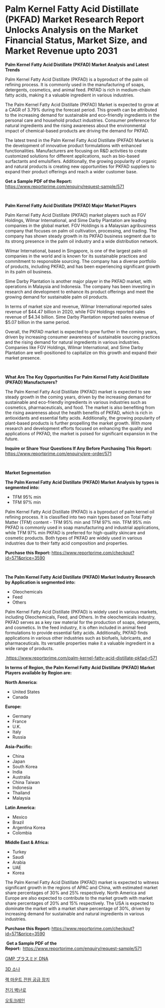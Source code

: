<p><h1>Palm Kernel Fatty Acid Distillate (PKFAD) Market Research Report Unlocks Analysis on the Market Financial Status, Market Size, and Market Revenue upto 2031</h1></p><p><strong>Palm Kernel Fatty Acid Distillate (PKFAD) Market Analysis and Latest Trends</strong></p>
<p><p>Palm Kernel Fatty Acid Distillate (PKFAD) is a byproduct of the palm oil refining process. It is commonly used in the manufacturing of soaps, detergents, cosmetics, and animal feed. PKFAD is rich in medium-chain fatty acids, making it a valuable ingredient in various industries.</p><p>The Palm Kernel Fatty Acid Distillate (PKFAD) Market is expected to grow at a CAGR of 3.79% during the forecast period. This growth can be attributed to the increasing demand for sustainable and eco-friendly ingredients in the personal care and household product industries. Consumer preference for natural ingredients and the rising awareness about the environmental impact of chemical-based products are driving the demand for PKFAD.</p><p>The latest trend in the Palm Kernel Fatty Acid Distillate (PKFAD) Market is the development of innovative product formulations with enhanced functionalities. Manufacturers are focusing on R&D activities to create customized solutions for different applications, such as bio-based surfactants and emulsifiers. Additionally, the growing popularity of organic and natural products is creating new opportunities for PKFAD suppliers to expand their product offerings and reach a wider customer base.</p></p>
<p><strong>Get a Sample PDF of the Report:&nbsp;</strong> <a href="https://www.reportprime.com/enquiry/request-sample/571">https://www.reportprime.com/enquiry/request-sample/571</a></p>
<p>&nbsp;</p>
<p><strong>Palm Kernel Fatty Acid Distillate (PKFAD) Major Market Players</strong></p>
<p><p>Palm Kernel Fatty Acid Distillate (PKFAD) market players such as FGV Holdings, Wilmar International, and Sime Darby Plantation are leading companies in the global market. FGV Holdings is a Malaysian agribusiness company that focuses on palm oil cultivation, processing, and trading. The company has shown steady growth in its PKFAD business segment due to its strong presence in the palm oil industry and a wide distribution network.</p><p>Wilmar International, based in Singapore, is one of the largest palm oil companies in the world and is known for its sustainable practices and commitment to responsible sourcing. The company has a diverse portfolio of products, including PKFAD, and has been experiencing significant growth in its palm oil business.</p><p>Sime Darby Plantation is another major player in the PKFAD market, with operations in Malaysia and Indonesia. The company has been investing in research and development to enhance its product offerings and meet the growing demand for sustainable palm oil products.</p><p>In terms of market size and revenue, Wilmar International reported sales revenue of $44.47 billion in 2020, while FGV Holdings reported sales revenue of $4.34 billion. Sime Darby Plantation reported sales revenue of $5.07 billion in the same period.</p><p>Overall, the PKFAD market is expected to grow further in the coming years, driven by increasing consumer awareness of sustainable sourcing practices and the rising demand for natural ingredients in various industries. Companies like FGV Holdings, Wilmar International, and Sime Darby Plantation are well-positioned to capitalize on this growth and expand their market presence.</p></p>
<p>&nbsp;</p>
<p><strong>What Are The Key Opportunities For Palm Kernel Fatty Acid Distillate (PKFAD) Manufacturers?</strong></p>
<p><p>The Palm Kernel Fatty Acid Distillate (PKFAD) market is expected to see steady growth in the coming years, driven by the increasing demand for sustainable and eco-friendly ingredients in various industries such as cosmetics, pharmaceuticals, and food. The market is also benefiting from the rising awareness about the health benefits of PKFAD, which is rich in antioxidants and essential fatty acids. Additionally, the growing popularity of plant-based products is further propelling the market growth. With more research and development efforts focused on enhancing the quality and applications of PKFAD, the market is poised for significant expansion in the future.</p></p>
<p><strong>Inquire or Share Your Questions If Any Before Purchasing This Report:</strong> <a href="https://www.reportprime.com/enquiry/pre-order/571">https://www.reportprime.com/enquiry/pre-order/571</a></p>
<p>&nbsp;</p>
<p><strong>Market Segmentation</strong></p>
<p><strong>The Palm Kernel Fatty Acid Distillate (PKFAD) Market Analysis by types is segmented into:</strong></p>
<p><ul><li>TFM 95% min</li><li>TFM 97% min</li></ul></p>
<p><p>Palm Kernel Fatty Acid Distillate (PKFAD) is a byproduct of palm kernel oil refining process. It is classified into two main types based on Total Fatty Matter (TFM) content - TFM 95% min and TFM 97% min. TFM 95% min PKFAD is commonly used in soap manufacturing and industrial applications, while TFM 97% min PKFAD is preferred for high-quality skincare and cosmetic products. Both types of PKFAD are widely used in various industries due to their fatty acid composition and properties.</p></p>
<p><strong>Purchase this Report:&nbsp;</strong><a href="https://www.reportprime.com/checkout?id=571&price=3590">https://www.reportprime.com/checkout?id=571&price=3590</a></p>
<p>&nbsp;</p>
<p><strong>The Palm Kernel Fatty Acid Distillate (PKFAD) Market Industry Research by Application is segmented into:</strong></p>
<p><ul><li>Oleochemicals</li><li>Feed</li><li>Others</li></ul></p>
<p><p>Palm Kernel Fatty Acid Distillate (PKFAD) is widely used in various markets, including Oleochemicals, Feed, and Others. In the oleochemicals industry, PKFAD serves as a key raw material for the production of soaps, detergents, and cosmetics. In the feed industry, it is often included in animal feed formulations to provide essential fatty acids. Additionally, PKFAD finds applications in various other industries such as biofuels, lubricants, and pharmaceuticals. Its versatile properties make it a valuable ingredient in a wide range of products.</p></p>
<p><a href="https://www.reportprime.com/palm-kernel-fatty-acid-distillate-pkfad-r571">&nbsp;https://www.reportprime.com/palm-kernel-fatty-acid-distillate-pkfad-r571</a></p>
<p><strong>In terms of Region, the Palm Kernel Fatty Acid Distillate (PKFAD) Market Players available by Region are:</strong></p>
<p>
    <p> <strong> North America: </strong>
        <ul>
            <li>United States</li>
            <li>Canada</li>
        </ul>
        </p> 
    <p> <strong> Europe: </strong>
        <ul>
            <li>Germany</li>
            <li>France</li>
            <li>U.K.</li>
            <li>Italy</li>
            <li>Russia</li>
        </ul>
        </p> 
    <p> <strong> Asia-Pacific: </strong>
        <ul>
            <li>China</li>
            <li>Japan</li>
            <li>South Korea</li>
            <li>India</li>
            <li>Australia</li>
            <li>China Taiwan</li>
            <li>Indonesia</li>
            <li>Thailand</li>
            <li>Malaysia</li>
        </ul>
        </p> 
    <p> <strong> Latin America: </strong>
        <ul>
            <li>Mexico</li>
            <li>Brazil</li>
            <li>Argentina Korea</li>
            <li>Colombia</li>
        </ul>
        </p> 
    <p> <strong> Middle East & Africa: </strong>
        <ul>
            <li>Turkey</li>
            <li>Saudi</li>
            <li>Arabia</li>
            <li>UAE</li>
            <li>Korea</li>
        </ul>
    </p>
    </p>
<p><p>The Palm Kernel Fatty Acid Distillate (PKFAD) market is expected to witness significant growth in the regions of APAC and China, with estimated market share percentages of 30% and 25% respectively. North America and Europe are also expected to contribute to the market growth with market share percentages of 20% and 15% respectively. The USA is expected to dominate the market with a market share percentage of 30%, driven by increasing demand for sustainable and natural ingredients in various industries.</p></p>
<p><strong>Purchase this Report: </strong><a href="https://www.reportprime.com/checkout?id=571&price=3590">https://www.reportprime.com/checkout?id=571&price=3590</a></p>
<p>&nbsp;<strong>Get a Sample PDF of the Report:&nbsp;&nbsp;</strong><a href="https://www.reportprime.com/enquiry/request-sample/571">https://www.reportprime.com/enquiry/request-sample/571</a></p>
<p><strong></strong></p>
<p><p><a href="https://github.com/charm854/Market-Research-Report-List-1/blob/main/150276470058.md">GMP プラスミド DNA</a></p><p><a href="https://github.com/iansanftyord09878/Market-Research-Report-List-1/blob/main/157415767658.md">3D 소나</a></p><p><a href="https://github.com/Skyleitney456456/Market-Research-Report-List-1/blob/main/802981167657.md">랙 마운트 전원 공급 장치</a></p><p><a href="https://medium.com/@jackiefauhey9089475/%EC%A0%84%EA%B8%B0-%EB%B2%BD%EB%82%9C%EB%A1%9C-%EC%8B%9C%EC%9E%A5-%EA%B7%9C%EB%AA%A8-cagr-%ED%8A%B8%EB%A0%8C%EB%93%9C-2024-2030-5fa5f60d57be">전기 벽난로</a></p><p><a href="https://medium.com/@simeonbode1/%EC%9E%90%EC%9C%A8-%ED%81%AC%EB%A0%88%EC%9D%B8-%EC%8B%9C%EC%9E%A5-%EC%9C%A0%ED%98%95-%EC%9D%91%EC%9A%A9-%EB%B0%8F-%EC%A7%80%EB%A6%AC%EC%97%90-%EB%8C%80%ED%95%9C-%ED%8F%AC%EA%B4%84%EC%A0%81-%ED%8F%89%EA%B0%80-c20641797339">오토크레인</a></p></p>